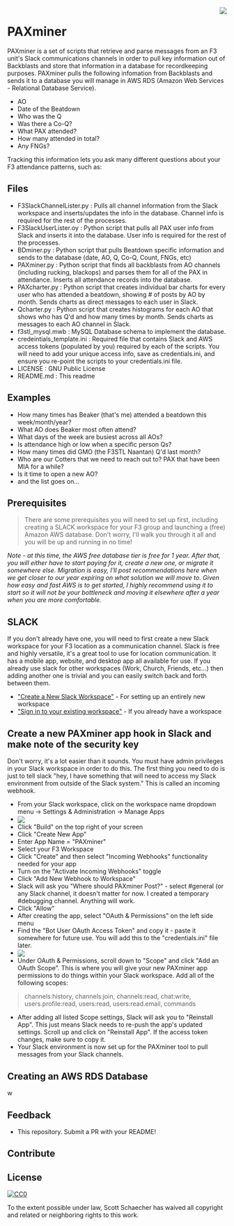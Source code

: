 <img src="https://f3nation.com/wp-content/uploads/2020/07/f3_2000x2000_circle-1024x1024-1-1024x1024-1-e1594083589231.png" align="right" />

# PAXminer
PAXminer is a set of scripts that retrieve and parse messages from an F3 unit's Slack communications channels in order to pull key information out of Backblasts and store that information in a database for recordkeeping purposes. PAXminer pulls the following infomation from Backblasts and sends it to a database you will manage in AWS RDS (Amazon Web Services - Relational Database Service).

- AO
- Date of the Beatdown
- Who was the Q
- Was there a Co-Q?
- What PAX attended?
- How many attended in total?
- Any FNGs?

Tracking this information lets you ask many different questions about your F3 attendance patterns, such as:

## Files
- F3SlackChannelLister.py : Pulls all channel information from the Slack workspace and inserts/updates the info in the database. Channel info is required for the rest of the processes.
- F3SlackUserLister.oy : Python script that pulls all PAX user info from Slack and inserts it into the database. User info is required for the rest of the processes.
- BDminer.py : Python script that pulls Beatdown specific information and sends to the database (date, AO, Q, Co-Q, Count, FNGs, etc)
- PAXminer.py : Python script that finds all backblasts from AO channels (including rucking, blackops) and parses them for all of the PAX in attendance. Inserts all attendance records into the database.
- PAXcharter.py : Python script that creates individual bar charts for every user who has attended a beatdown, showing # of posts by AO by month. Sends charts as direct messages to each user in Slack.
- Qcharter.py : Python script that creates histograms for each AO that shows who has Q'd and how many times by month. Sends charts as messages to each AO channel in Slack.
- f3stl_mysql.mwb : MySQL Database schema to implement the database.
- credeintials_template.ini : Required file that contains Slack and AWS access tokens (populated by you) required by each of the scripts. You will need to add your unique access info, save as credentials.ini, and ensure you re-point the scripts to your credentials.ini file.
- LICENSE : GNU Public License
- README.md : This readme

## Examples

- How many times has Beaker (that's me) attended a beatdown this week/month/year? 
- What AO does Beaker most often attend?
- What days of the week are busiest across all AOs?
- Is attendance high or low when a specific person Qs?
- How many times did GMO (the F3STL Naantan) Q'd last month?
- Who are our Cotters that we need to reach out to? PAX that have been MIA for a while?
- Is it time to open a new AO?
- and the list goes on...

## Prerequisites
> There are some prerequisites you will need to set up first, including creating a SLACK workspace for your F3 group and launching a (free) Amazon AWS database.
> Don't worry, I'll walk you through it all and you will be up and running in no time!

*Note - at this time, the AWS free database tier is free for 1 year. After that, you will either have to start paying for it, create a new one, or migrate it somewhere else. Migration is easy, I'll post recommendations here when we get closer to our year expiring on what solution we will move to. Given how easy and fast AWS is to get started, I highly recommend using it to start so it will not be your bottleneck and moving it elsewhere after a year when you are more comfortable.*


## SLACK
If you don't already have one, you will need to first create a new Slack workspace for your F3 location as a communication channel. Slack is free and highly versatile, it's a great tool to use for location communication. It has a mobile app, website, and desktop app all available for use. If you already use slack for other workspaces (Work, Church, Friends, etc...) then adding another one is trivial and you can easily switch back and forth between them.

- ["Create a New Slack Workspace"](https://slack.com/get-started#/create) - For setting up an entirely new workspace
- ["Sign in to your existing workspace"](https://slack.com/signin#/signin) - If you already have a workspace

## Create a new PAXminer app hook in Slack and make note of the security key
Don't worry, it's a lot easier than it sounds. You must have admin privileges in your Slack workspace in order to do this. The first thing you need to do is just to tell slack "hey, I have something that will need to access my Slack environment from outside of the Slack system." This is called an incoming webhook.
- From your Slack workspace, click on the workspace name dropdown menu -> Settings & Administration -> Manage Apps 
- <img src="https://manula.r.sizr.io/large/user/12398/img/slack-admin-mngapps.png" align="center" />
- Click "Build" on the top right of your screen
- Click "Create New App"
- Enter App Name = "PAXminer"
- Select your F3 Workspace
- Click "Create" and then select "Incoming Webhooks" functionality needed for your app
- Turn on the "Activate Incoming Webhooks" toggle
- Click "Add New Webhook to Workspace"
- Slack will ask you "Where should PAXminer Post?" - select #general (or any Slack channel, it doesn't matter for now. I created a temporary #debugging channel. Anything will work.
- Click "Allow"
- After creating the app, select "OAuth & Permissions" on the left side menu
- Find the "Bot User OAuth Access Token" and copy it - paste it somewhere for future use. You will add this to the "credentials.ini" file later.
- <img src="https://user-images.githubusercontent.com/563929/82573621-94be2b00-9bb8-11ea-991c-f7ae5cfffc15.png" align="center" /> 
- Under OAuth & Permissions, scroll down to "Scope" and click "Add an OAuth Scope". This is where you will give your new PAXminer app permissions to do things within your Slack workspace. Add all of the following scopes:
> channels:history, channels:join, channels:read, chat:write, users.profile:read, users:read, users:read.email, commands
- After adding all listed Scope settings, Slack will ask you to "Reinstall App". This just means Slack needs to re-push the app's updated settings. Scroll up and click on "Reinstall App". If the access token changes, make sure to copy it.
- Your Slack environment is now set up for the PAXminer tool to pull messages from your Slack channels.

## Creating an AWS RDS Database

w

## Feedback
- This repository. Submit a PR with your README!

## Contribute

## License

[![CC0](https://licensebuttons.net/p/zero/1.0/88x31.png)](https://creativecommons.org/publicdomain/zero/1.0/)

To the extent possible under law, Scott Schaecher has waived all copyright and related or neighboring rights to this work.
